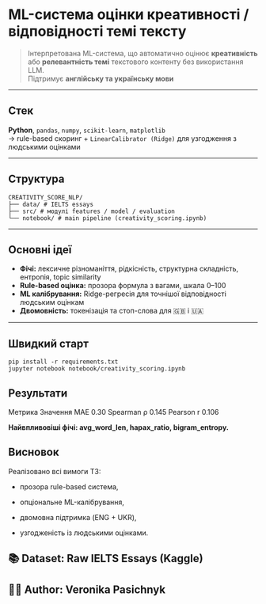 # ML-система оцінки креативності / відповідності темі тексту

> Інтерпретована ML-система, що автоматично оцінює **креативність** або **релевантність темі** текстового контенту без використання LLM.  
> Підтримує **англійську та українську мови**

---

## Стек
**Python**, `pandas`, `numpy`, `scikit-learn`, `matplotlib`  
→ rule-based скоринг + `LinearCalibrator (Ridge)` для узгодження з людськими оцінками

---

## Структура
```
CREATIVITY_SCORE_NLP/
├── data/ # IELTS essays
├── src/ # модулі features / model / evaluation
└── notebook/ # main pipeline (creativity_scoring.ipynb)
```
---

## Основні ідеї
- **Фічі:** лексичне різноманіття, рідкісність, структурна складність, ентропія, topic similarity  
- **Rule-based оцінка:** прозора формула з вагами, шкала 0–100  
- **ML калібрування:** Ridge-регресія для точнішої відповідності людським оцінкам  
- **Двомовність:** токенізація та стоп-слова для 🇬🇧 і 🇺🇦

---

## Швидкий старт
```
pip install -r requirements.txt
jupyter notebook notebook/creativity_scoring.ipynb
```

## Результати
Метрика	Значення
MAE	0.30
Spearman ρ	0.145
Pearson r	0.106

**Найвпливовіші фічі: avg_word_len, hapax_ratio, bigram_entropy.**

## Висновок

Реалізовано всі вимоги ТЗ:

- прозора rule-based система,

- опціональне ML-калібрування,

- двомовна підтримка (ENG + UKR),

- узгодженість із людськими оцінками.


## 📚 Dataset: Raw IELTS Essays (Kaggle)


## 👩‍💻 Author: Veronika Pasichnyk